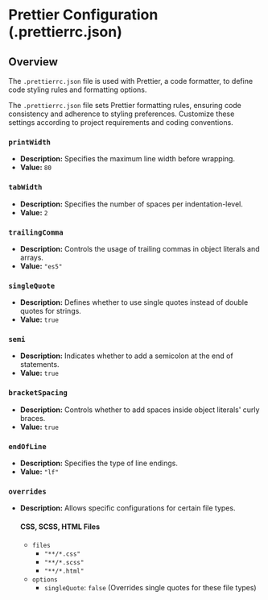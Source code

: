 # Prettier Configuration (.prettierrc.json)

## Overview

The `.prettierrc.json` file is used with Prettier, a code formatter, to define code styling rules and formatting options.

The `.prettierrc.json` file sets Prettier formatting rules, ensuring code consistency and adherence to styling preferences. Customize these settings according to project requirements and coding conventions.


### `printWidth`

- **Description:** Specifies the maximum line width before wrapping.
- **Value:** `80`

### `tabWidth`

- **Description:** Specifies the number of spaces per indentation-level.
- **Value:** `2`

### `trailingComma`

- **Description:** Controls the usage of trailing commas in object literals and arrays.
- **Value:** `"es5"`

### `singleQuote`

- **Description:** Defines whether to use single quotes instead of double quotes for strings.
- **Value:** `true`

### `semi`

- **Description:** Indicates whether to add a semicolon at the end of statements.
- **Value:** `true`

### `bracketSpacing`

- **Description:** Controls whether to add spaces inside object literals' curly braces.
- **Value:** `true`

### `endOfLine`

- **Description:** Specifies the type of line endings.
- **Value:** `"lf"`

### `overrides`

- **Description:** Allows specific configurations for certain file types.

  #### CSS, SCSS, HTML Files

  - `files`
    - `"**/*.css"`
    - `"**/*.scss"`
    - `"**/*.html"`
  - `options`
    - `singleQuote`: `false` (Overrides single quotes for these file types)

